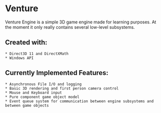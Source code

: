 # Venture
Venture Engine is a simple 3D game engine made for learning purposes. At the moment it only really contains several low-level subsystems.

## Created with:
	* Direct3D 11 and DirectXMath
 	* Windows API

## Currently Implemented Features:
	* Asynchronous File I/O and logging
	* Basic 3D rendering and first person camera control
	* Mouse and Keyboard input
	* Pure component game object model
	* Event queue system for communication between engine subsystems and between game objects
